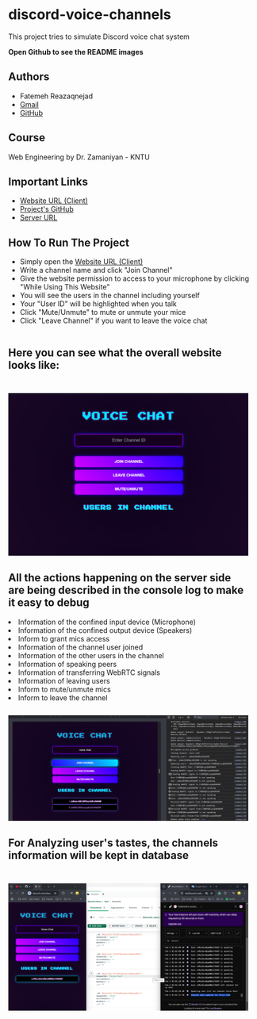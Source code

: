 # discord-voice-channels

This project tries to simulate Discord voice chat system

**Open Github to see the README images**

## Authors
- Fatemeh Reazaqnejad
- [Gmail](razaqnejad@gmail.com)
- [GitHub](https://github.com/razaqnejad)

## Course
Web Engineering by Dr. Zamaniyan - KNTU

## Important Links
- [Website URL (Client)](https://discord-voicechannels.vercel.app/)
- [Project's GitHub](https://github.com/razaqnejad/discord-voice-channels)
- [Server URL ](https://discordvoicechannels.onrender.com)

## How To Run The Project
- Simply open the [Website URL (Client)](https://discord-voicechannels.vercel.app/)
- Write a channel name and click "Join Channel"
- Give the website permission to access to your microphone by clicking "While Using This Website"
- You will see the users in the channel including yourself
- Your "User ID" will be highlighted when you talk
- Click "Mute/Unmute" to mute or unmute your mice
- Click "Leave Channel" if you want to leave the voice chat

<div style="display: flex; align-items: flex-start;">
    <div style="margin-right: 20px;">
        <div>
            <h2> Here you can see what the overall website looks like:</h2>
            <br>
            <img src="screen-shots/Idle.png" width=100% style="margin-top: 10px;">
        </div>
        <div style="margin-top: 10px;">
            <h2>All the actions happening on the server side are being described in the console log to make it easy to debug</h2>
            <li>Information of the confined input device (Microphone)</li>
            <li>Information of the confined output device (Speakers)</li>
            <li>Inform to grant mics access</li>
            <li>Information of the channel user joined</li>
            <li>Information of the other users in the channel</li>
            <li>Information of speaking peers</li>
            <li>Information of transferring WebRTC signals</li>
            <li>Information of leaving users</li>
            <li>Inform to mute/unmute mics</li>
            <li>Inform to leave the channel</li>
            <br>
            <img src="screen-shots/join.png" width=100% style="margin-top: 10px;">
        </div>
        <div style="margin-top: 10px;">
            <h2>For Analyzing user's tastes, the channels information will be kept in database</h2>
            <br>
            <img src="screen-shots/Backend.png" width=100% style="margin-top: 10px;">
        </div>
    </div>
</div>

